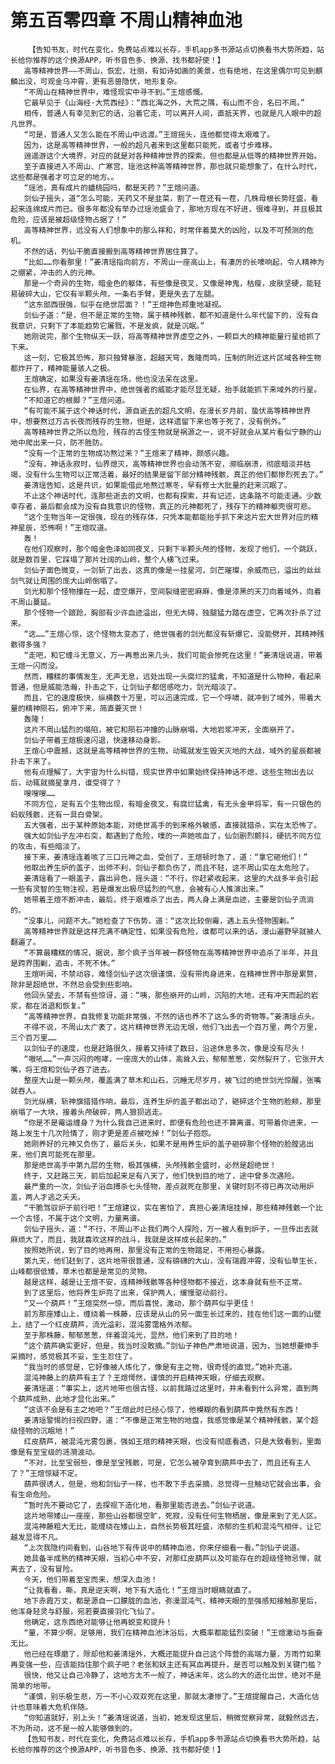 # 第五百零四章 不周山精神血池
        【告知书友，时代在变化，免费站点难以长存，手机app多书源站点切换看书大势所趋，站长给你推荐的这个换源APP，听书音色多、换源、找书都好使！】
       高等精神世界——不周山，恢宏，壮丽，有如诗如画的美景，也有绝地，在这里偶尔可见到麒麟出没，可观金乌冲霄，更有恶兽隐伏，地形复杂。
       “不周山在精神世界中，难怪现实中寻不到。”王煊感慨。
       它最早见于《山海经·大荒西经》：“西北海之外，大荒之隅，有山而不合，名曰不周。”
       相传，普通人有幸见到它的话，沿着它走，可以离开人间，直抵天界，也就是凡人眼中的超凡世界。
       “可是，普通人又怎么能在不周山中远渡。”王煊摇头，连他都觉得太艰难了。
       因为，这是高等精神世界，一般的超凡者来到这里都只能死，或者寸步难移。
       逍遥游这个大境界，对应的就是对各种精神世界的探索，但也都是从低等的精神世界开始。
       至于直接进入不周山、广寒宫、瑶池这种高等精神世界，那也就只能想象了，在什么时代，这些都是强者才可立足的地方。。
       “瑶池，真有成片的蟠桃园吗，都是天药？”王煊问道。
       剑仙子摇头，道“怎么可能，天药又不是韭菜，割了一茬还有一茬，几株母根长势旺盛，看起来连绵成片而已。很多年都没有举办过瑶池盛会了，那地方现在不好进，很难寻到，并且极其危险，应该是被超级怪物占据了！”
       高等精神世界，远没有人们想象中的那么祥和，时常伴着莫大的凶险，以及不可预测的危机。
       不然的话，列仙干脆直接搬到高等精神世界居住算了。
       “比如……你看那里！”姜清瑶指向前方，不周山一座高山上，有凄厉的长嚎响起，令人精神为之绷紧，冲击的人的元神。
       那是一个奇异的生物，暗金色的躯体，有些像是夜叉，又像是神鬼，枯瘦，皮肤坚硬，能轻易破碎大山，它仅有半颗头颅，一条右手臂，更是失去了左腿。
       “这东部西很强，似乎在绝世层面？！”王煊神色郑重地凝视。
       剑仙子道：“是，但不是正常的生物，属于精神残骸，都不知道是什么年代留下的，没有自我意识，只剩下了本能趋势它屠戮，不是发疯，就是沉眠。”
       她刚说完，那个生物纵天一跃，将高等精神世界虚空之外，一颗巨大的精神能量行星给抓了下来。
       这一刻，它极其恐怖，那只独臂暴涨，超越天穹，轰隆而鸣，压制的附近这片区域各种生物都炸开了，精神能量骇人之极。
       王煊确定，如果没有姜清瑶在场，他也没法呆在这里。
       在仙界，在高等精神世界中，绝世强者的威能才能尽显无疑，抬手就能抓下来域外的行星。
       “不知道它的根脚？”王煊问道。
       “有可能不属于这个神话时代，源自逝去的超凡文明，在漫长岁月前，蛰伏高等精神世界中，想要熬过万古长夜而残存的生物，但是，这样遗留下来也等于死了，没有例外。”
       高等精神世界之所以危险，残存的古怪生物就是祸源之一，说不好就会从某片看似宁静的山地中爬出来一只，防不胜防。
       “没有一个正常的生物成功熬过来？”王煊来了精神，颇感兴趣。
       “没有，神话永寂时，仙界熄灭，高等精神世界也会动荡不安，濒临崩溃，彻底暗淡并枯竭，没有什么生物可以正常活着，最好的结果是留下部分精神残骸，真正的他们都惨烈死去了。”
       姜清瑶告知，这是共识，如果能借此地熬过寒冬，早有修士大批量的赶来沉眠了。
       不止这个神话时代，连那些逝去的文明，也都有探索，并有记述，这条路不可能走通。少数幸存者，最后都会成为没有自我意识的怪物，真正的元神都死了，残存下的精神躯壳很可悲。
       “这个生物当年一定很强，现在的残存体，只凭本能都能抬手抓下来这片宏大世界对应的精神星辰，恐怖啊！”王煊叹道。
       轰！
       在他们观察时，那个暗金色泽如同夜叉，只剩下半颗头颅的怪物，发现了他们，一个跳跃，就是数百里，它踩塌了那片壮阔的山岭，整个人横飞过来。
       剑仙子面色微变，一剑斩了出去，这真的像是一挂星河，剑芒璀璨，余威而已，溢出的丝丝剑气就让周围的庞大山岭倒塌了。
       剑光和那个怪物撞在一起，虚空爆开，空间裂缝密密麻麻，像是漆黑的天刀向着域外，向着不周山蔓延。
       那个怪物一个踉跄，胸部有少许血迹溢出，但无大碍，独腿猛力踏在虚空，它再次扑杀了过来。
       “这……”王煊心惊，这个怪物太变态了，绝世强者的剑光都没有斩爆它，没能劈开，其精神残骸得多强？
       “走吧，和它缠斗无意义，万一再惹出来几头，我们可能会惨死在这里！”姜清瑶说道，带着王煊一闪而没。
       然而，糟糕的事情发生，无声无息，远处出现一头腐烂的猛禽，不知道是什么物种，看起来普通，但是威能浩瀚，扑击之下，让剑仙子都倍感吃力，剑光暗淡了。
       而且，它的速度极快，纵横数十万里，可以迅速完成，它一个呼啸，就冲到了域外，带着大量的精神陨石，俯冲下来，简直要灭世！
       轰隆！
       这片不周山猛烈的塌陷，被它和陨石冲撞的山脉崩塌，大地岩浆冲天，全面崩开了。
       剑仙子带着王煊极速闪退，快速移动身影。
       王煊心中震撼，这就是高等精神世界的生物，动辄就发生毁天灭地的大战，域外的星辰都被扑击下来了。
       他有点理解了，大宇宙为什么纠错，现实世界中如果始终保持神话不熄，这些生物出去以后，动辄就摘星拿月，谁受得了？
       嗖嗖嗖……
       不同方位，足有五个生物出现，有暗金夜叉，有腐烂猛禽，有无头金甲将军，有一只银色的蚂蚁残骸，还有一具白骨架。
       五大强者，出于某种原始本能，对绝世高手的到来格外敏感，直接就猎杀，实在太恐怖了。
       强大如剑仙子左冲右突，都遇到了危险，噗的一声她咳血了，仙剑剧烈颤抖，硬抗不同方位的攻击，有些暗淡了。
       接下来，姜清瑶连着咳了三口元神之血，受创了，王煊顿时急了，道：“拿它砸他们！”
       他取出养生炉的盖子，出师不利，剑仙子都负伤了，而且不轻，这不周山实在太危险了。
       姜清瑶看了一眼盖子，露出异色，摇头道：“不行，你赶紧收起来，这里的大战多半会引起一些有灵智的生物注视，若是爆发出极尽猛烈的气息，会被有心人推演出来。”
       她带着王煊不断冲击，最后，终于艰难杀了出去，两人身上满是血迹，主要是剑仙子流淌的。
       “没事儿，问题不大。”她检查了下伤势，道：“这次比较倒霉，遇上五头怪物围剿。”
       高等精神世界就是这样充满不确定性，如果没有危险，谁都可以来的话，漫山遍野早就被人翻遍了。
       “不算最糟糕的情况，据说，那个疯子当年被一群怪物在高等精神世界中追杀了半年，并且是跨界围剿，追击，不死不休。”
       王煊听闻，不禁动容，难怪剑仙子这次很谨慎，没有带肉身进来，在精神世界中那是累赘，除非是超绝世，不然总会受到些影响。
       他回头望去，不禁有些惊讶，道：“咦，那些崩开的山岭，沉陷的大地，还有冲天而起的岩浆，都在消退和恢复。”
       “高等精神世界，自我修复功能非常强，不然的话也养不了这么多的奇物等。”姜清瑶点头。
       不得不说，不周山太广袤了，这片精神世界无边无垠，他们飞出去一个百万里，两个万里，三个百万里……
       以剑仙子的速度，也是赶路很久，接着又持续了数日，沿途休息多次，像是没有尽头！
       “嗷吼……”一声沉闷的咆哮，一座庞大的山体，高耸入云，郁郁葱葱，突然裂开了，它张开大嘴，将王煊和剑仙子吞了进去。
       整座大山是一颗头颅，覆盖满了草木和山石，沉睡无尽岁月，被飞过的绝世剑光惊醒，张嘴就吞人。
       剑光纵横，斩神旗猎猎作响，最后，连养生炉的盖子都出动了，砸碎这个生物的脸颊，那里崩塌了一大块，接着头颅破碎，两人狼狈逃走。
       “你是不是霉运缠身？为什么我自己进来时，即便有危险也还不算离谱，可带着你进来，一路上发生十几次险情了，刚才更是差点被吃掉！”剑仙子抱怨。
       她刚养好的元神又负伤了，最后关头，如果不是用养生炉的盖子砸碎那个怪物的脸膛逃出来，他们真可能死在那里。
       那是绝世高手中第九层的生物，极其强横，头颅残骸全盛时，必然是超绝世！
       终于，又赶路三天，前后加起来足有八天了，他们快到目的地了，途中曾多次遇险。
       最严重的一次，剑仙子浴血搏杀七头怪物，差点就死在那里，关键时刻不得已再次动用炉盖，两人才逃之夭夭。
       “干脆驾驭炉子前行吧！”王煊建议，实在害怕了，真担心姜清瑶挂掉，那些精神残骸一个比一个古怪，不属于这个文明，力量离谱。
       剑仙子摇头，道：“不行，不周山不止我们两个人探险，万一被人看到炉子，一旦传出去就麻烦大了，而且，我就喜欢这样的战斗，我就是这样成长起来的。”
       按照她所说，到了目的地再用，那里没有正常的生物踏足，不用担心暴露。
       第九天，他们赶到了，这片地带很普通，没有磅礴的大山，没有瑞霞冲霄，没有仙草生长，山峰都很低矮，草木也都是是常见的灵物。
       越是这样，越是让王煊不安，连精神残骸等各种怪物都不接近，这本身就有些不正常。
       到了这里后，他将养生炉亮了出来，保护两人，缓慢驱动前行。
       “又一个葫芦！”王煊突然一惊，而后喜悦，激动，那个葫芦似乎更佳！
       前方那座矮山上，缠绕着一株藤，应该是从山的另一面生长过来的，挂在他们这一面的山壁上，结了一个红皮葫芦，流光溢彩，混沌雾霭格外浓郁。
       至于那株藤，郁郁葱葱，伴着混沌光，显然，他们来到了目的地！
       “这个葫芦确实更好，但是，我当时没敢摘。”剑仙子神色严肃地说道，因为，当她想要伸手采摘时，感觉极其不妥，生生忍住了。
       “我当时的感觉是，它好像被人炼化了，像是有主之物，很奇怪的直觉。”她补充道。
       混沌神藤上的葫芦有主了？王煊愕然，谨慎的开启精神天眼，仔细去观察。
       姜清瑶道：“事实上，这片地带也很古怪，以前我路过这里时，并未看到什么异常，直到两个葫芦成熟，此地才显化出来。”
       “这该不会是有主之地吧？”王煊此时已经心惊了，他模糊的看到葫芦中竟然有东西！
       姜清瑶警惕的扫视四野，道：“不像是正常生物的地盘，我感觉像是某个精神残骸，某个超级怪物的沉眠地！”
       红皮葫芦，被混沌光雾包裹，强如王煊的精神天眼，也没有彻底看透，只是大致看到，里面像是有至宝级的涟漪波动。
       “不对，比至宝弱些，像是至宝残骸，可是，它怎么被孕育到葫芦中去了，而且还有主人了？”王煊惊疑不定。
       葫芦很诱人，但是，他和剑仙子一样，也不敢下手去采摘，总觉得一旦触动它就会出事，会有生命危险。
       “暂时先不要动它了，去探视下造化地，看那里能否进去。”剑仙子说道。
       这片地带矮山一座座，那些山谷都很空旷，死寂，没有任何生物栖居，像是来到了无人区。
       混沌神藤粗大无比，能缠绕在矮山上，自然长势极其旺盛，浓郁的生机和混沌气相伴，让它越发显得不凡。
       “上次我隐约间看到，山谷地下有传说中的精神血池，你来仔细看一看。”剑仙子说道。
       她具备半成熟的精神天眼，当初心中不安，对那红皮葫芦以及可能存在的超级怪物忌惮，就离去了，没有冒险。
       今天，他们带着至宝而来，想深入血池！
       “让我看看，嘶，真是逆天啊，地下有大造化！”王煊当时眼睛就直了。
       地下赤霞万丈，都是源自一口朦胧的血池，弥漫混沌气，精神天眼的至强感知接触那里后，他浑身轻灵与舒服，宛若要直接羽化飞仙了。
       他确定，这东西绝对能够让他再蜕变和提升！
       “量，不算少啊，足够用，我们在精神血池沐浴后，大概率都能猛烈突破！”王煊激动与振奋无比。
       他已经在琢磨了，除却他和姜清瑶外，大概还能提升自己这个阵营的高端力量，方雨竹如果再变强一些，应该能挡住那个疯子吧？老张和妖主还有冥血再提升，是否可以触及到关键门槛？
       很快，他又让自己冷静了，这地方太不一般了，神话末年，这么的大的造化出世，绝对不是简单的地带。
       “谨慎，别乐极生悲，万一不小心双双死在这里，那就太凄惨了。”王煊提醒自己，大造化估计也意味着大危机伴随。
       “你知道就好，别上头！”姜清瑶说道，当初，她发现这里后，稍微觉察异常，就毅然远去，不为所动，这不是一般人能够做到的。
       【告知书友，时代在变化，免费站点难以长存，手机app多书源站点切换看书大势所趋，站长给你推荐的这个换源APP，听书音色多、换源、找书都好使！】